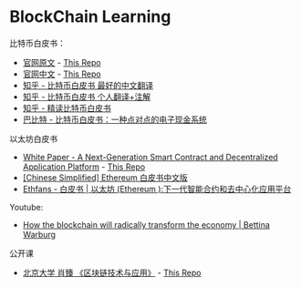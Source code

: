 # BlockChain Learning 

比特币白皮书：

- [官网原文](https://bitcoin.org/bitcoin.pdf) - [This Repo](https://blockchain.vout.vip/paper/bitcoin.pdf)
- [官网中文](https://bitcoin.org/files/bitcoin-paper/bitcoin_zh_cn.pdf) - [This Repo](https://blockchain.vout.vip/paper/bitcoin_zh_cn.pdf)
- [知乎 - 比特币白皮书 最好的中文翻译](https://zhuanlan.zhihu.com/p/28614698)
- [知乎 - 比特币白皮书 个人翻译+注解](https://zhuanlan.zhihu.com/p/25039679)
- [知乎 - 精读比特币白皮书](https://zhuanlan.zhihu.com/p/28786301)
- [巴比特 - 比特币白皮书：一种点对点的电子现金系统](https://www.8btc.com/wiki/bitcoin-a-peer-to-peer-electronic-cash-system)

以太坊白皮书

- [White Paper - A Next-Generation Smart Contract and Decentralized Application Platform](https://github.com/ethereum/wiki/wiki/White-Paper) - [This Repo](https://blockchain.vout.vip/paper/Ethereum-White-Paper-A-next-generation-smart-contract-and-decentralized-application-platform.pdf)
- [[Chinese Simplified] Ethereum 白皮书中文版](https://github.com/ethereum/wiki/wiki/%5BChinese-Simplified%5D-Ethereum-%E7%99%BD%E7%9A%AE%E4%B9%A6%E4%B8%AD%E6%96%87%E7%89%88)
- [Ethfans - 白皮书 | 以太坊 (Ethereum ):下一代智能合约和去中心化应用平台](https://ethfans.org/posts/ethereum-whitepaper)

Youtube:

- [How the blockchain will radically transform the economy | Bettina Warburg](https://www.youtube.com/watch?v=RplnSVTzvnU)

公开课

- [北京大学 肖臻 《区块链技术与应用》](http://zhenxiao.com/blockchain/) - [This Repo](/pku-blockchain-technology-and-applications)